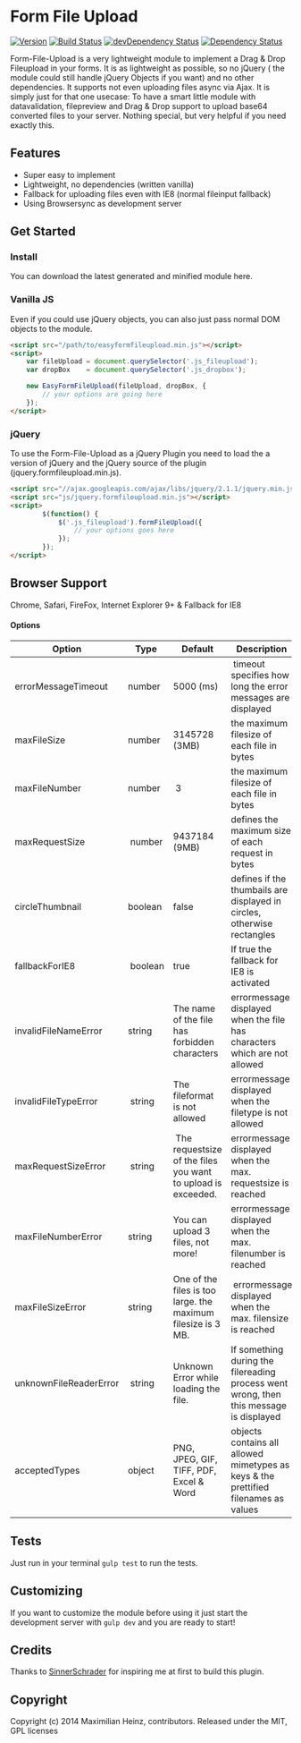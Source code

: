 # Form File Upload

[![Version](http://img.shields.io/badge/version-0.0.2-green.svg)]()
[![Build Status](https://travis-ci.org/meandmax/Form-File-Upload.svg?branch=master)](https://travis-ci.org/meandmax/Form-File-Upload)
[![devDependency Status](https://david-dm.org/meandmax/Form-File-Upload/dev-status.svg)](https://david-dm.org/meandmax/Form-File-Upload#info=devDependencies)
[![Dependency Status](https://david-dm.org/meandmax/Form-File-Upload.svg)](https://david-dm.org/meandmax/Form-File-Upload.svg)

Form-File-Upload is a very lightweight module to implement a Drag & Drop Fileupload in your forms. It is as lightweight as possible, so no jQuery ( the module could still handle jQuery Objects if you want) and no other dependencies. It supports not even uploading files async via Ajax. It is simply just for that one usecase: To have a smart little module with datavalidation, filepreview and Drag & Drop support to upload base64 converted files to your server. Nothing special, but very helpful if you need exactly this.

## Features

* Super easy to implement
* Lightweight, no dependencies (written vanilla)
* Fallback for uploading files even with IE8 (normal fileinput fallback)
* Using Browsersync as development server

## Get Started

### Install

You can download the latest generated and minified module here.

### Vanilla JS

Even if you could use jQuery objects, you can also just pass normal DOM objects to the module.

```html
<script src="/path/to/easyformfileupload.min.js"></script>  
<script>
    var fileUpload = document.querySelector('.js_fileupload');
    var dropBox    = document.querySelector('.js_dropbox');

    new EasyFormFileUpload(fileUpload, dropBox, {
        // your options are going here
    });
</script>
```

### jQuery

To use the Form-File-Upload as a jQuery Plugin you need to load the a version of jQuery and the jQuery source of the plugin (jquery.formfileupload.min.js).

```html
<script src="//ajax.googleapis.com/ajax/libs/jquery/2.1.1/jquery.min.js"></script>
<script src="js/jquery.formfileupload.min.js"></script>
<script>
        $(function() {
            $('.js_fileupload').formFileUpload({
                // your options goes here
            });
        });
</script>
```

## Browser Support

Chrome, Safari, FireFox, Internet Explorer 9+ & Fallback for IE8

#### Options

Option | Type | Default | Description
------ | ---- | ------- | -----------
errorMessageTimeout | number | 5000 (ms) | timeout specifies how long the error messages are displayed  
maxFileSize | number | 3145728 (3MB) | the maximum filesize of each file in bytes  
maxFileNumber | number | 3 | the maximum filesize of each file in bytes
maxRequestSize | number | 9437184 (9MB) | defines the maximum size of each request in bytes
circleThumbnail | boolean | false | defines if the thumbails are displayed in circles, otherwise rectangles  
fallbackForIE8 | boolean | true | If true the fallback for IE8 is activated  
invalidFileNameError | string | The name of the file has forbidden characters | errormessage displayed when the file has characters which are not allowed  
invalidFileTypeError | string | The fileformat is not allowed | errormessage displayed when the filetype is not allowed  
maxRequestSizeError | string | The requestsize of the files you want to upload is exceeded. | errormessage displayed when the max. requestsize is reached  
maxFileNumberError | string | You can upload 3 files, not more! | errormessage displayed when the max. filenumber is reached  
maxFileSizeError | string | One of the files is too large. the maximum filesize is 3 MB. | errormessage displayed when the max. filensize is reached  
unknownFileReaderError | string | Unknown Error while loading the file. | If something during the filereading process went wrong, then this message is displayed  
acceptedTypes | object | PNG, JPEG, GIF, TIFF, PDF, Excel & Word | objects contains all allowed mimetypes as keys & the prettified filenames as values  

## Tests

Just run in your terminal  ``gulp test`` to run the tests.

## Customizing

If you want to customize the module before using it just start the development server with ``gulp dev`` and you are ready to start!

## Credits

Thanks to [SinnerSchrader](http://sinnerschrader.com/ "SinnerSchrader") for inspiring me at first to build this plugin.

## Copyright

Copyright (c) 2014 Maximilian Heinz, contributors. Released under the MIT, GPL licenses
